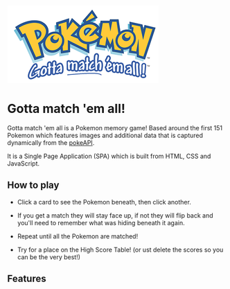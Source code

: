 ![Gotta match 'em all! logo](./assets/pokemonMatchGameLogo.png "Gotta Match 'em All!")
# Gotta match 'em all!

Gotta match 'em all is a Pokemon memory game! Based around the first 151 Pokemon which features images and additional data that is captured dynamically from the [pokeAPI](https://pokeapi.co). 

It is a Single Page Application (SPA) which is built from HTML, CSS and JavaScript.

## How to play

- Click a card to see the Pokemon beneath, then click another.

- If you get a match they will stay face up, if not they will flip back and you'll need to remember what was hiding beneath it again. 

- Repeat until all the Pokemon are matched! 

- Try for a place on the High Score Table! (or ust delete the scores so you can be the very best!)

## Features